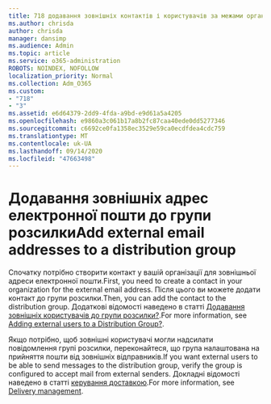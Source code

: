 ```yaml
---
title: 718 додавання зовнішніх контактів і користувачів за межами організації до списку розсилки
ms.author: chrisda
author: chrisda
manager: dansimp
ms.audience: Admin
ms.topic: article
ms.service: o365-administration
ROBOTS: NOINDEX, NOFOLLOW
localization_priority: Normal
ms.collection: Adm_O365
ms.custom:
- "718"
- "3"
ms.assetid: e6d64379-2dd9-4fda-a9bd-e9d61a5a4205
ms.openlocfilehash: e9860a3c061b17a8b2fc87caa40ede0dd5277346
ms.sourcegitcommit: c6692ce0fa1358ec3529e59ca0ecdfdea4cdc759
ms.translationtype: MT
ms.contentlocale: uk-UA
ms.lasthandoff: 09/14/2020
ms.locfileid: "47663498"
---
```

# <a name="add-external-email-addresses-to-a-distribution-group"></a><span data-ttu-id="6f021-102">Додавання зовнішніх адрес електронної пошти до групи розсилки</span><span class="sxs-lookup"><span data-stu-id="6f021-102">Add external email addresses to a distribution group</span></span>

<span data-ttu-id="6f021-103">Спочатку потрібно створити контакт у вашій організації для зовнішньої адреси електронної пошти.</span><span class="sxs-lookup"><span data-stu-id="6f021-103">First, you need to create a contact in your organization for the external email address.</span></span> <span data-ttu-id="6f021-104">Після цього ви можете додати контакт до групи розсилки.</span><span class="sxs-lookup"><span data-stu-id="6f021-104">Then, you can add the contact to the distribution group.</span></span> <span data-ttu-id="6f021-105">Додаткові відомості наведено в статті [Додавання зовнішніх користувачів до групи розсилки?](https://support.office.com/client/caa0f310-0bb7-48e3-8ad2-cb358b53bbba).</span><span class="sxs-lookup"><span data-stu-id="6f021-105">For more information, see [Adding external users to a Distribution Group?](https://support.office.com/client/caa0f310-0bb7-48e3-8ad2-cb358b53bbba).</span></span>

<span data-ttu-id="6f021-106">Якщо потрібно, щоб зовнішні користувачі могли надсилати повідомлення групі розсилки, переконайтеся, що група налаштована на прийняття пошти від зовнішніх відправників.</span><span class="sxs-lookup"><span data-stu-id="6f021-106">If you want external users to be able to send messages to the distribution group, verify the group is configured to accept mail from external senders.</span></span> <span data-ttu-id="6f021-107">Докладні відомості наведено в статті [керування доставкою](https://technet.microsoft.com/library/bb124513.aspx#deliverymanagement).</span><span class="sxs-lookup"><span data-stu-id="6f021-107">For more information, see [Delivery management](https://technet.microsoft.com/library/bb124513.aspx#deliverymanagement).</span></span>
